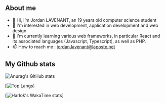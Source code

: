 ## About me 

- 👋 Hi, I’m Jordan LAVENANT, an 19 years old computer science student
- 👀 I'm interested in web development, application development and web design.
- 🌱 I'm currently learning various web frameworks, in particular React and its associated languages (Javascript, Typescript), as well as PHP.
- 📫 How to reach me : jordan.lavenant@laposte.net

## My Github stats

![Anurag's GitHub stats](https://github-readme-stats.vercel.app/api?username=jordanlavenant&show_icons=true&theme=radical)  

[![Top Langs](https://github-readme-stats.vercel.app/api/top-langs/?username=jordanlavenant&theme=radical)]

[![Harlok's WakaTime stats](https://github-readme-stats.vercel.app/api/wakatime?username=@018c9e5a-5237-4e83-ad98-d9f609759257)]

<!---
jordanlavenant/jordanlavenant is a ✨ special ✨ repository because its `README.md` (this file) appears on your GitHub profile.
You can click the Preview link to take a look at your changes.
--->
